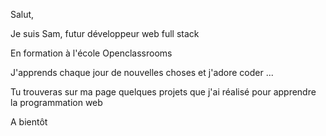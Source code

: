 Salut,

Je suis Sam, futur développeur web full stack 

En formation à l'école Openclassrooms

J'apprends chaque jour de nouvelles choses et j'adore coder ...

Tu trouveras sur ma page quelques projets que j'ai réalisé pour apprendre la programmation web

A bientôt
